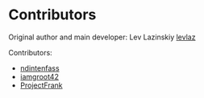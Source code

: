 # Contributors

Original author and main developer: Lev Lazinskiy [levlaz](https://github.com/levlaz)

Contributors:

* [ndintenfass](https://github.com/ndintenfass)
* [iamgroot42](https://github.com/iamgroot42)
* [ProjectFrank](https://github.com/ProjectFrank)
